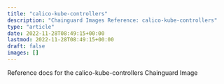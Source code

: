 ```yaml
---
title: "calico-kube-controllers"
description: "Chainguard Images Reference: calico-kube-controllers"
type: "article"
date: 2022-11-28T08:49:15+00:00
lastmod: 2022-11-28T08:49:15+00:00
draft: false
images: []
---
```


Reference docs for the calico-kube-controllers Chainguard Image
